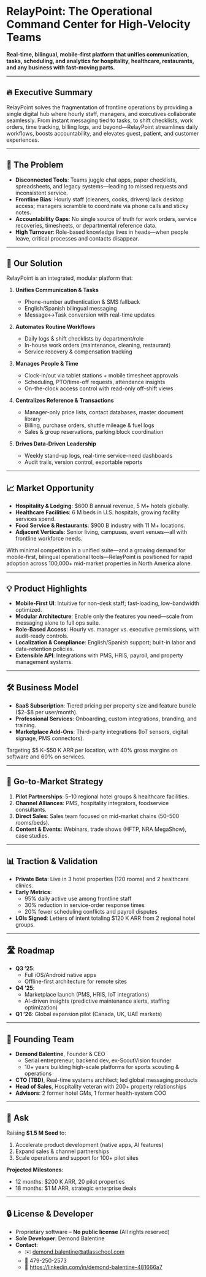# RelayPoint: The Operational Command Center for High-Velocity Teams

**Real-time, bilingual, mobile-first platform that unifies communication, tasks, scheduling, and analytics for hospitality, healthcare, restaurants, and any business with fast-moving parts.**

---

## 🔥 Executive Summary  
RelayPoint solves the fragmentation of frontline operations by providing a single digital hub where hourly staff, managers, and executives collaborate seamlessly. From instant messaging tied to tasks, to shift checklists, work orders, time tracking, billing logs, and beyond—RelayPoint streamlines daily workflows, boosts accountability, and elevates guest, patient, and customer experiences.

---

## 🎯 The Problem  
- **Disconnected Tools**: Teams juggle chat apps, paper checklists, spreadsheets, and legacy systems—leading to missed requests and inconsistent service.  
- **Frontline Bias**: Hourly staff (cleaners, cooks, drivers) lack desktop access; managers scramble to coordinate via phone calls and sticky notes.  
- **Accountability Gaps**: No single source of truth for work orders, service recoveries, timesheets, or departmental reference data.  
- **High Turnover**: Role-based knowledge lives in heads—when people leave, critical processes and contacts disappear.

---

## 🚀 Our Solution  
RelayPoint is an integrated, modular platform that:

1. **Unifies Communication & Tasks**  
   - Phone-number authentication & SMS fallback  
   - English/Spanish bilingual messaging  
   - Message↔Task conversion with real-time updates  

2. **Automates Routine Workflows**  
   - Daily logs & shift checklists by department/role  
   - In-house work orders (maintenance, cleaning, restaurant)  
   - Service recovery & compensation tracking  

3. **Manages People & Time**  
   - Clock-in/out via tablet stations + mobile timesheet approvals  
   - Scheduling, PTO/time-off requests, attendance insights  
   - On-the-clock access control with read-only off-shift views  

4. **Centralizes Reference & Transactions**  
   - Manager-only price lists, contact databases, master document library  
   - Billing, purchase orders, shuttle mileage & fuel logs  
   - Sales & group reservations, parking block coordination  

5. **Drives Data-Driven Leadership**  
   - Weekly stand-up logs, real-time service-need dashboards  
   - Audit trails, version control, exportable reports

---

## 📈 Market Opportunity  
- **Hospitality & Lodging**: \$600 B annual revenue, 5 M+ hotels globally.  
- **Healthcare Facilities**: 6 M beds in U.S. hospitals, growing facility services spend.  
- **Food Service & Restaurants**: \$900 B industry with 11 M+ locations.  
- **Adjacent Verticals**: Senior living, campuses, event venues—all with frontline workforce needs.

With minimal competition in a unified suite—and a growing demand for mobile-first, bilingual operational tools—RelayPoint is positioned for rapid adoption across 100,000+ mid-market properties in North America alone.

---

## 💡 Product Highlights  
- **Mobile-First UI**: Intuitive for non-desk staff; fast-loading, low-bandwidth optimized.  
- **Modular Architecture**: Enable only the features you need—scale from messaging alone to full ops suite.  
- **Role-Based Access**: Hourly vs. manager vs. executive permissions, with audit-ready controls.  
- **Localization & Compliance**: English/Spanish support; built-in labor and data-retention policies.  
- **Extensible API**: Integrations with PMS, HRIS, payroll, and property management systems.

---

## 🛠️ Business Model  
- **SaaS Subscription**: Tiered pricing per property size and feature bundle (\$2–\$8 per user/month).  
- **Professional Services**: Onboarding, custom integrations, branding, and training.  
- **Marketplace Add-Ons**: Third-party integrations (IoT sensors, digital signage, PMS connectors).

Targeting \$5 K–\$50 K ARR per location, with 40% gross margins on software and 60% on services.

---

## 🚀 Go-to-Market Strategy  
1. **Pilot Partnerships**: 5–10 regional hotel groups & healthcare facilities.  
2. **Channel Alliances**: PMS, hospitality integrators, foodservice consultants.  
3. **Direct Sales**: Sales team focused on mid-market chains (50–500 rooms/beds).  
4. **Content & Events**: Webinars, trade shows (HFTP, NRA MegaShow), case studies.

---

## 📊 Traction & Validation  
- **Private Beta**: Live in 3 hotel properties (120 rooms) and 2 healthcare clinics.  
- **Early Metrics**:  
  - 95% daily active use among frontline staff  
  - 30% reduction in service-order response times  
  - 20% fewer scheduling conflicts and payroll disputes  
- **LOIs Signed**: Letters of intent totaling \$120 K ARR from 2 regional hotel groups.

---

## 🛣️ Roadmap  
- **Q3 ’25**:  
  - Full iOS/Android native apps  
  - Offline-first architecture for remote sites  
- **Q4 ’25**:  
  - Marketplace launch (PMS, HRIS, IoT integrations)  
  - AI-driven insights (predictive maintenance alerts, staffing optimization)  
- **Q1 ’26**: Global expansion pilot (Canada, UK, UAE markets)

---

## 👥 Founding Team  
- **Demond Balentine**, Founder & CEO  
  - Serial entrepreneur, backend dev, ex-ScoutVision founder  
  - 10+ years building high-scale platforms for sports scouting & operations  
- **CTO (TBD)**, Real-time systems architect; led global messaging products  
- **Head of Sales**, Hospitality veteran with 200+ property relationships  
- **Advisors**: 2 former hotel GMs, 1 former health-system COO

---

## 💸 Ask  
Raising **\$1.5 M Seed** to:  
1. Accelerate product development (native apps, AI features)  
2. Expand sales & channel partnerships  
3. Scale operations and support for 100+ pilot sites

**Projected Milestones**:  
- 12 months: \$200 K ARR, 20 pilot properties  
- 18 months: \$1 M ARR, strategic enterprise deals

---

## 🔒 License & Developer  
- Proprietary software – **No public license** (All rights reserved)  
- **Sole Developer**: Demond Balentine  
- **Contact**:  
  - ✉️ demond.balentine@atlasschool.com  
  - 📱 479-250-2573  
  - 🔗 https://linkedin.com/in/demond-balentine-481666a7
